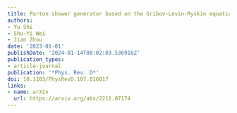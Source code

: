 ```yaml
---
title: Parton shower generator based on the Gribov-Levin-Ryskin equation
authors:
- Yu Shi
- Shu-Yi Wei
- Jian Zhou
date: '2023-01-01'
publishDate: '2024-01-14T08:02:03.536918Z'
publication_types:
- article-journal
publication: '*Phys. Rev. D*'
doi: 10.1103/PhysRevD.107.016017
links:
- name: arXiv
  url: https://arxiv.org/abs/2211.07174
---
```

